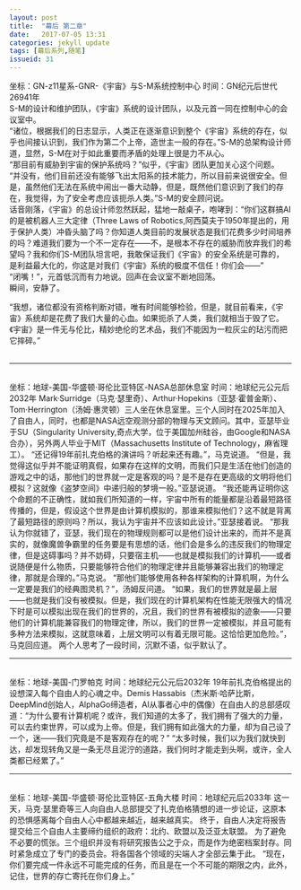 ```yaml
---
layout: post
title:  "幕后 第二章"
date:   2017-07-05 13:31
categories: jekyll update
tags: [幕后系列,随笔]
issueid: 31
---
```

坐标：GN-z11星系-GNR-《宇宙》与S-M系统控制中心 时间：GN纪元后世代26941年  
S-M的设计和维护团队，《宇宙》系统的设计团队，以及元首一同在控制中心的会议室中。  
“诸位，根据我们的日志显示，人类正在逐渐意识到整个《宇宙》系统的存在，似乎也间接认识到，我们作为第二个上帝，造世主一般的存在。”S-M的总架构设计师道，显然，S-M在对于如此重要而矛盾的处理上很是力不从心。  
“那目前有威胁到宇宙的保护系统吗？”似乎，《宇宙》团队更加关心这个问题。  
“并没有，他们目前还没有能够飞出太阳系的技术能力，所以目前来说很安全。但是，虽然他们无法在系统中闹出一番大动静，但是，既然他们意识到了我们的存在，我觉得，为了安全考虑应该扼杀人类。”S-M的安全顾问说。  
话音刚落，《宇宙》的总设计师忽然跃起，猛地一敲桌子，咆哮到：“你们这群搞AI的是被机器人三大定律（Three Laws of Robotics,阿西莫夫于1950年提出的，用于保护人类）冲昏头脑了吗？你知道人类目前的发展状态是我们花费多少时间培养的吗？难道我们要为一个不一定存在——不，是根本不存在的威胁而放弃我们的希望吗？我和你们S-M团队坦言吧，我敢保证我们《宇宙》的安全系统是可靠的，是利益最大化的，你这是对我们《宇宙》系统的极度不信任！你们会——”  
“闭嘴！”，元首低沉而有力地说。回声在会议室不断地回荡。  
瞬间，安静了。  

“我想，诸位都没有资格判断对错，唯有时间能够检验，但是，就目前看来，《宇宙》系统却是花费了我们大量的心血。如果扼杀了人类，我们就相当于毁了它。《宇宙》是一件无与伦比，精妙绝伦的艺术品，我们不能因为一粒灰尘的玷污而把它摔碎。”  
<br>
<hr>
<br>
坐标：地球-美国-华盛顿·哥伦比亚特区-NASA总部休息室 时间：地球纪元公元后2032年  
Mark·Surridge（马克·瑟里奇）、Arthur·Hopekins（亚瑟·霍普金斯）、Tom·Herrington（汤姆·惠灵顿）三人坐在休息室里。三个人同时在2025年加入了自由人，同时，也都是NASA远空观测分部的物理与天文顾问。其中，亚瑟毕业于SU（Singularity University,奇点大学，位于美国加州硅谷，由Google和NASA合办），另外两人毕业于MIT（Massachusetts Institute of Technology，麻省理工）。  
“还记得19年前扎克伯格的演讲吗？听起来还有趣。”，马克说道。  
“但是，我觉得这似乎并不能证明真假，如果存在这样的文明，而我们只是生活在他们创造的游戏之中的话，那他们的世界就一定是客观的吗？是不是存在更高级的文明将他们模拟？这就像《盗梦空间》中递归般的梦境一般。”亚瑟说道。  
“我还能再证明你这个命题的不正确性，就如我们所知道的一样，宇宙中所有的能量都是沿着最短路径传播的，但是，假设这个世界是由计算机模拟的，那谁来模拟他们？这不就是背离了最短路径的原则吗？所以，我认为宇宙并不应该如此设计。”亚瑟接着说。  
“那我认为你就错了，亚瑟，我们现在的物理规则都可以是他们设计出来的，而并不是真实的，就像魔兽争霸里的任务要是有思想的话，他们会是多么的违反我们的物理定律，但是这碍事吗？并不妨碍，只要宿主机——也就是模拟我们的计算机——或者说随便是什么物质，只要能够符合他们的物理定律并且能够兼容出我们的物理定律，那就是合理的。”马克说。  
“那他们能够使用各种各样架构的计算机啊，为什么一定要是我们的经典图灵机？”，汤姆反问道。  
“如果，我们的世界就是最上层——也就是我们没有被模拟。但是，我们现在的计算机架构在性能无限强大的情况下时是可以模拟出现在我们的世界的，况且，我们的世界有被模拟的迹象——只要他们的计算机能兼容我们的物理定律，所以，我们的世界一定被模拟，并且可能有多种方法来模拟，这就意味着，上层文明可以有着无限可能。这恰恰更加危险。”，马克回应道。  
两个人思考了一段时间，沉默不语，似乎默认了。  
<br>
<hr>
<br>
坐标：地球-美国-门罗帕克 时间：地球纪元公元后2032年  
19年前扎克伯格提出的设想深入每个自由人的心魂之中。Demis Hassabis（杰米斯·哈萨比斯，DeepMind创始人，AlphaGo缔造者，AI从事者心中的偶像）在自由人的总部感叹道：“为什么要有计算机呢？或许，我们知道的太多了，我们拥有了强大的力量，可以去约束世界，可以成为上帝。但是，我们拥有如此强大的力量，却为自己设了一个，迷——我们究竟是不是客观存在的呢？”   
“太多时候，我们以为我们就快到达，却发现转角又是一条无尽且泥泞的道路，我们何时才能走到头啊，或许，全人类都已经累了。”   
<br>
<hr>
<br>
坐标：地球-美国-华盛顿·哥伦比亚特区-五角大楼 时间：地球纪元后2033年  
这一天，马克·瑟里奇等三人向自由人总部提交了扎克伯格猜想的进一步论证，这原本的恐惧感离每个自由人心中都越来越近，越来越真实。  
终于，自由人决定将报告提交给三个自由人主要缔约组织的政府：北约、欧盟以及泛亚太联盟。  
为了避免不必要的慌张。三个组织并没有将研究报告公之于众，而是作为绝密档案封存。同时紧急成立了专门的委员会。将各国各个领域的尖端人才全部云集于此。  
“现在，你们要完成一件永远不可能完成的任务，而且是在一个不可能的期限之内，此外，记住，世界的存亡寄托在你们身上。”  
